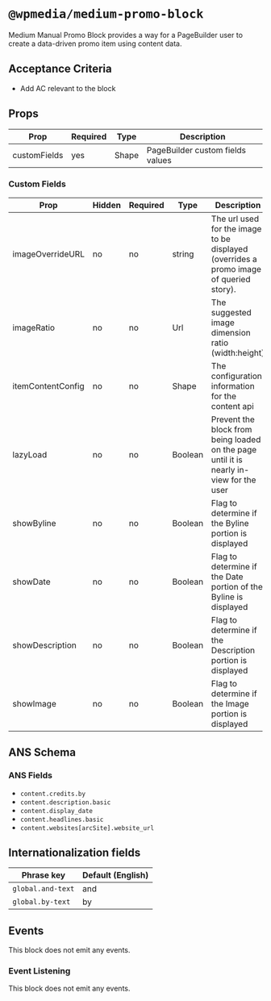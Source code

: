 # `@wpmedia/medium-promo-block`

Medium Manual Promo Block provides a way for a PageBuilder user to create a data-driven promo item using content data.

## Acceptance Criteria

- Add AC relevant to the block

## Props

| **Prop**     | **Required** | **Type** | **Description**                  |
| ------------ | ------------ | -------- | -------------------------------- |
| customFields | yes          | Shape    | PageBuilder custom fields values |

### Custom Fields

| Prop              | Hidden | Required | Type    | Description                                                                             |
| ----------------- | ------ | -------- | ------- | --------------------------------------------------------------------------------------- |
| imageOverrideURL  | no     | no       | string  | The url used for the image to be displayed (overrides a promo image of queried story).  |
| imageRatio        | no     | no       | Url     | The suggested image dimension ratio (width:height)                                      |
| itemContentConfig | no     | no       | Shape   | The configuration information for the content api                                       |
| lazyLoad          | no     | no       | Boolean | Prevent the block from being loaded on the page until it is nearly in-view for the user |
| showByline        | no     | no       | Boolean | Flag to determine if the Byline portion is displayed                                    |
| showDate          | no     | no       | Boolean | Flag to determine if the Date portion of the Byline is displayed                        |
| showDescription   | no     | no       | Boolean | Flag to determine if the Description portion is displayed                               |
| showImage         | no     | no       | Boolean | Flag to determine if the Image portion is displayed                                     |

## ANS Schema

### ANS Fields

- `content.credits.by`
- `content.description.basic`
- `content.display_date`
- `content.headlines.basic`
- `content.websites[arcSite].website_url`

## Internationalization fields

| Phrase key        | Default (English) |
| ----------------- | ----------------- |
| `global.and-text` | and               |
| `global.by-text`  | by                |

## Events

This block does not emit any events.

### Event Listening

This block does not emit any events.

